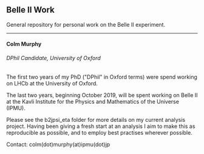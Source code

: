Belle II Work
---

General repository for personal work on the Belle II experiment.

------
#### Colm Murphy
###### DPhil Candidate, University of Oxford

The first two years of my PhD ("DPhil" in Oxford terms) were spend working on LHCb
at the University of Oxford. 

The last two years, beginning October 2019, will be spent working on Belle II at
the Kavli Institute for the Physics and Mathematics of the Universe (IPMU).

Please see the b2jpsi_eta folder for more details on my current analysis project.
Having been giving a fresh start at an analysis I aim to make this as reproducible as 
possible, and to employ best practises wherever possible.

Contact: colm(dot)murphy(at)ipmu(dot)jp
